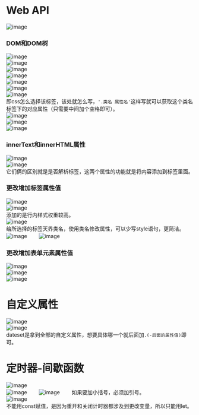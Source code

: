 # Web API
![image](https://user-images.githubusercontent.com/96570699/236121455-d925ae35-96e6-4fc8-9b74-ddbe6103ff53.png)  


### DOM和DOM树
![image](https://user-images.githubusercontent.com/96570699/236119217-b55023c3-9b67-4572-95f7-e895ef882d12.png)  
![image](https://user-images.githubusercontent.com/96570699/236119580-597e8e98-1e61-42c2-ac4b-a39e4f55da36.png)  
![image](https://user-images.githubusercontent.com/96570699/236120744-af5f62a1-aee1-4d4c-b5ca-7c303bb73fb9.png)  
![image](https://user-images.githubusercontent.com/96570699/236124297-a01a8c27-3418-442e-9cc9-0bb7692becf8.png)  
![image](https://user-images.githubusercontent.com/96570699/236124344-28f75ca6-5971-4078-8994-5db8fcac27e6.png)  
![image](https://user-images.githubusercontent.com/96570699/236124382-87951391-a4d4-4c9c-8ad5-7cf25dafad10.png)  
![image](https://user-images.githubusercontent.com/96570699/236124426-e5ddac92-f911-4910-b6ef-5b3415f0dabd.png)  
即css怎么选择该标签，该处就怎么写，`'.类名 属性名'`这样写就可以获取这个类名标签下的对应属性（只需要中间加个空格即可）。    
![image](https://user-images.githubusercontent.com/96570699/236125307-fab98f67-2d2e-4905-8778-82b7d0415255.png)   
![image](https://user-images.githubusercontent.com/96570699/236126303-2e772113-2110-4579-a6cc-c023b2374f68.png)   
![image](https://user-images.githubusercontent.com/96570699/236127834-1f143d4b-8f50-46fd-9b3b-b05f62b07a6f.png)   


### innerText和innerHTML属性
![image](https://user-images.githubusercontent.com/96570699/236132123-6902e155-ac6d-465b-a679-70d949ef9808.png)   
![image](https://user-images.githubusercontent.com/96570699/236133467-01767b5f-28fd-4149-9e58-c1ab0f623cf0.png)   
它们俩的区别就是是否解析标签，这两个属性的功能就是将内容添加到标签里面。    


### 更改增加标签属性值
![image](https://user-images.githubusercontent.com/96570699/236139407-5c571b55-87d5-4916-85e3-1318baa75ce4.png)  
![image](https://user-images.githubusercontent.com/96570699/236144472-0e559564-1d6c-473f-85de-1e3bcbb320c9.png)  
添加的是行内样式权重较高。  
![image](https://user-images.githubusercontent.com/96570699/236145893-c507a973-332e-452e-8d4e-8914da9571e6.png)  
给所选择的标签天界类名，使用类名修改属性，可以少写style语句，更简洁。   
![image](https://user-images.githubusercontent.com/96570699/236151451-7dc4d686-5c6a-4ad9-8214-fb93127fd5bb.png)　　
![image](https://user-images.githubusercontent.com/96570699/236154430-7f28a135-0a07-4017-8357-1b5e1eb93e82.png)　　


### 更改增加表单元素属性值
![image](https://user-images.githubusercontent.com/96570699/236409552-d4f5e3f7-65d7-47e4-854b-d219242d6c24.png)  
![image](https://user-images.githubusercontent.com/96570699/236409903-d2569a6b-9947-422d-8acb-be846a0dac32.png)  
![image](https://user-images.githubusercontent.com/96570699/236430975-b7799521-f1cc-4264-a6ae-8948d59cd1c3.png)  


# 自定义属性
![image](https://user-images.githubusercontent.com/96570699/236431775-60ede870-2fa9-4818-8b73-60376b7f86a6.png)   
![image](https://user-images.githubusercontent.com/96570699/236612780-b8142e72-91c2-45de-afb1-83acf9e1440f.png)  
dateset是拿到全部的自定义属性，想要具体哪一个就后面加`.(-后面的属性值)`即可。  


# 定时器-间歇函数
![image](https://user-images.githubusercontent.com/96570699/236614267-3e1d4f1e-087b-4e41-b630-decdaefd6428.png)  
![image](https://user-images.githubusercontent.com/96570699/236613936-60b700f2-d668-4098-87ef-854e95aec2e3.png)　　
![image](https://user-images.githubusercontent.com/96570699/236613960-5d6ce73a-8613-40cf-ba64-8662eea2d3eb.png)　　
如果要加小括号，必须加引号。  
![image](https://user-images.githubusercontent.com/96570699/236614500-e4e58a30-6dc6-4eb3-a368-038a295632d5.png)  
不能用const赋值，是因为重开和关闭计时器都涉及到更改变量，所以只能用let。   


